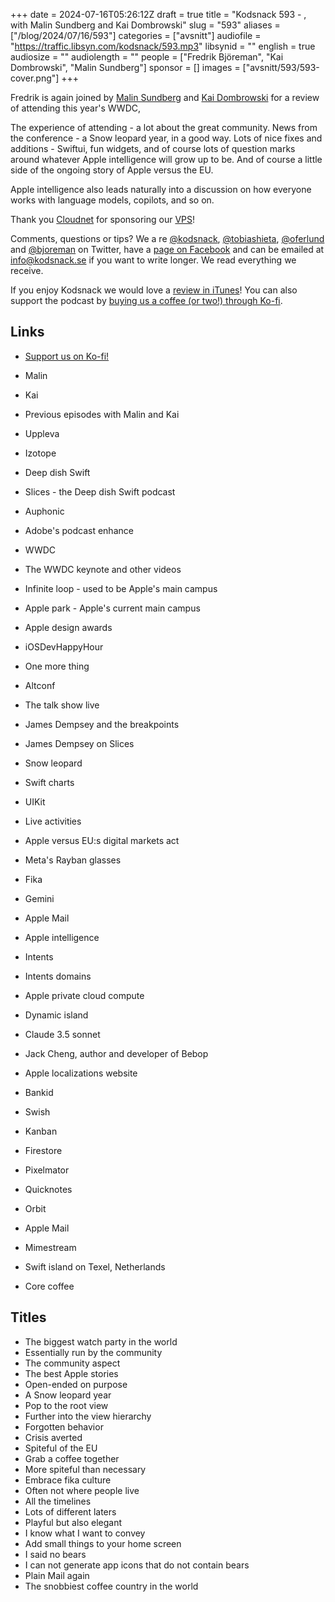 +++
date = 2024-07-16T05:26:12Z
draft = true
title = "Kodsnack 593 - , with Malin Sundberg and Kai Dombrowski"
slug = "593"
aliases = ["/blog/2024/07/16/593"]
categories = ["avsnitt"]
audiofile = "https://traffic.libsyn.com/kodsnack/593.mp3"
libsynid = ""
english = true
audiosize = ""
audiolength = ""
people = ["Fredrik Björeman", "Kai Dombrowski", "Malin Sundberg"]
sponsor = []
images = ["avsnitt/593/593-cover.png"]
+++

Fredrik is again joined by [Malin Sundberg](https://mastodon.social/@malin) and [Kai Dombrowski](https://mastodon.social/@kaidombrowski) for a review of attending this year's WWDC, 

The experience of attending - a lot about the great community.
News from the conference - a Snow leopard year, in a good way. Lots of nice fixes and additions - Swiftui, fun widgets, and of course lots of question marks around whatever Apple intelligence will grow up to be. And of course a little side of the ongoing story of Apple versus the EU.

Apple intelligence also leads naturally into a discussion on how everyone works with language models, copilots, and so on. 

Thank you [Cloudnet](http://www.cloudnet.se) for sponsoring our [VPS](http://en.wikipedia.org/wiki/Virtual_private_server)!

Comments, questions or tips? We a	re [@kodsnack](https://www.twitter.com/kodsnack), [@tobiashieta](https://www.twitter.com/tobiashieta), [@oferlund](https://twitter.com/oferlund) and [@bjoreman](https://www.twitter.com/bjoreman) on Twitter, have a [page on Facebook](https://www.facebook.com/kodsnack) and can be emailed at [info@kodsnack.se](mailto:info@kodsnack.se) if you want to write longer. We read everything we receive.

If you enjoy Kodsnack we would love a [review in iTunes](http://itunes.apple.com/se/podcast/kodsnack/id561631498?l=en)! You can also support the podcast by <a href="https://ko-fi.com/kodsnack" rel="payment">buying us a coffee (or two!) through Ko-fi</a>.

## Links ##
* [Support us on Ko-fi!](https://ko-fi.com/kodsnack)
* Malin
* Kai
* Previous episodes with Malin and Kai
* Uppleva
* Izotope
* Deep dish Swift
* Slices - the Deep dish Swift podcast
* Auphonic
* Adobe's podcast enhance
* WWDC
* The WWDC keynote and other videos
* Infinite loop - used to be Apple's main campus
* Apple park - Apple's current main campus
* Apple design awards
* iOSDevHappyHour
* One more thing
* Altconf
* The talk show live
* James Dempsey and the breakpoints
* James Dempsey on Slices
* Snow leopard
* Swift charts
* UIKit
* Live activities
* Apple versus EU:s digital markets act
* Meta's Rayban glasses
* Fika
* Gemini
* Apple Mail

* Apple intelligence
* Intents
* Intents domains
* Apple private cloud compute
* Dynamic island
* Claude 3.5 sonnet
* Jack Cheng, author and developer of Bebop
* Apple localizations website
* Bankid
* Swish
* Kanban
* Firestore
* Pixelmator
* Quicknotes
* Orbit
* Apple Mail
* Mimestream
* Swift island on Texel, Netherlands
* Core coffee

## Titles ##
* The biggest watch party in the world
* Essentially run by the community
* The community aspect
* The best Apple stories
* Open-ended on purpose
* A Snow leopard year
* Pop to the root view
* Further into the view hierarchy
* Forgotten behavior
* Crisis averted
* Spiteful of the EU
* Grab a coffee together
* More spiteful than necessary
* Embrace fika culture
* Often not where people live
* All the timelines
* Lots of different laters
* Playful but also elegant
* I know what I want to convey
* Add small things to your home screen
* I said no bears
* I can not generate app icons that do not contain bears
* Plain Mail again
* The snobbiest coffee country in the world